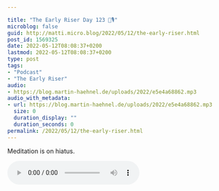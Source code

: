 ```yaml
---

title: "The Early Riser Day 123 🌅🎙"
microblog: false
guid: http://matti.micro.blog/2022/05/12/the-early-riser.html
post_id: 1569325
date: 2022-05-12T08:08:37+0200
lastmod: 2022-05-12T08:08:37+0200
type: post
tags:
- "Podcast"
- "The Early Riser"
audio:
- https://blog.martin-haehnel.de/uploads/2022/e5e4a68862.mp3
audio_with_metadata:
- url: https://blog.martin-haehnel.de/uploads/2022/e5e4a68862.mp3
  size: 0
  duration_display: ""
  duration_seconds: 0
permalink: /2022/05/12/the-early-riser.html
---
```

Meditation is on hiatus.

<audio controls="controls" src="https://blog.martin-haehnel.de/uploads/2022/e5e4a68862.mp3" preload="metadata" />
